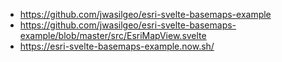 * https://github.com/jwasilgeo/esri-svelte-basemaps-example
* https://github.com/jwasilgeo/esri-svelte-basemaps-example/blob/master/src/EsriMapView.svelte
* https://esri-svelte-basemaps-example.now.sh/